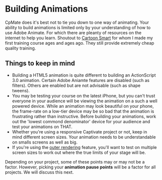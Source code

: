 # Building Animations
CpMate does it's best not to tie you down to one way of animating. Your ability to build animations is limited only by your understanding of how to use Adobe Animate. For which there are pleanty of resources on the internet to help you learn. Shoutout to [Cartoon Smart](https://cartoonsmart.com) for whom I made my first training course ages and ages ago. They still provide extremely cheap quality training.

## Things to keep in mind
- Building a HTML5 animation is quite different to building an ActionScript 3.0 animation. Certain Adobe Aniamte features are disabled (such as filters). Others are enabled but are not advisable (such as shape tweens).
- You may be testing your course on the latest iPhone, but you can't trust everyone in your audience will be viewing the animation on a such a well powered device. While an animation may look beautiful on your phone, the frame-rate on a low-tier device may be so bad that the animation is frustrating rather than instructive. Before building your animations, work out the 'lowest commond denominator' device for your audience and test your animations on THAT.
- Whether you're using a responsive Captivate project or not, keep in mind different screen sizes. Your animation needs to be understandable on smalls screens as well as big.
- If you're using the [outer rendering](./outer-rendering.md) feature, you'll want to test on multiple screen sizes to work out where the true limits of your stage will be.

Depending on your project, some of these points may or may not be a factor. However, picking your **animation pause points** will be a factor for all projects. We will discuss this next.

